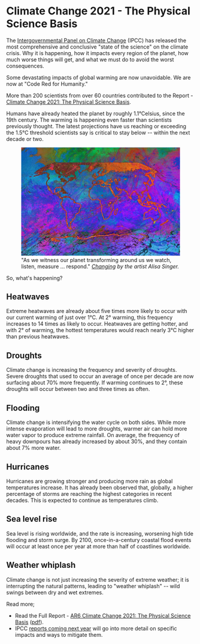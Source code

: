 # Climate Change 2021 - The Physical Science Basis

The [Intergovernmental Panel on Climate Change](https://www.ipcc.ch) (IPCC) has released the most comprehensive and conclusive "state of the science" on the climate crisis. Why it is happening, how it impacts every region of the planet, how much worse things will get, and what we must do to avoid the worst consequences.

Some devastating impacts of global warming are now unavoidable. We are now at "Code Red for Humanity."

More than 200 scientists from over 60 countries contributed to the Report - [Climate Change 2021: The Physical Science Basis](https://www.ipcc.ch/assessment-report/ar6/).

Humans have already heated the planet by roughly 1.1°Celsius, since the 19th century. The warming is happening even faster than scientists previously thought. The latest projections have us reaching or exceeding the 1.5°C threshold scientists say is critical to stay below -- within the next decade or two.

<figure class="feature">
  <img src="/static/2021/climate-change.jpg" alt="Climate Change" loading="lazy">
  <figcaption>
    "As we witness our planet transforming around us we watch, listen, measure … respond."
    <cite><a href="https://www.ipcc.ch/report/ar6/wg1/">Changing</a> by the artist Alisa Singer.</cite>
  </figcaption>
</figure>

So, what's happening?

## Heatwaves

Extreme heatwaves are already about five times more likely to occur with our current warming of just over 1°C. At 2° warming, this frequency increases to 14 times as likely to occur. Heatwaves are getting hotter, and with 2° of warming, the hottest temperatures would reach nearly 3°C higher than previous heatwaves.

## Droughts

Climate change is increasing the frequency and severity of droughts. Severe droughts that used to occur an average of once per decade are now surfacing about 70% more frequently. If warming continues to 2°, these droughts will occur between two and three times as often.

## Flooding

Climate change is intensifying the water cycle on both sides. While more intense evaporation will lead to more droughts, warmer air can hold more water vapor to produce extreme rainfall. On average, the frequency of heavy downpours has already increased by about 30%, and they contain about 7% more water.

## Hurricanes

Hurricanes are growing stronger and producing more rain as global temperatures increase. It has already been observed that, globally, a higher percentage of storms are reaching the highest categories in recent decades. This is expected to continue as temperatures climb.

## Sea level rise

Sea level is rising worldwide, and the rate is increasing, worsening high tide flooding and storm surge. By 2100, once-in-a-century coastal flood events will occur at least once per year at more than half of coastlines worldwide.

## Weather whiplash

Climate change is not just increasing the severity of extreme weather; it is interrupting the natural patterns, leading to "weather whiplash" -- wild swings between dry and wet extremes.

Read more;

- Read the Full Report - [AR6 Climate Change 2021: The Physical Science Basis](https://www.ipcc.ch/report/ar6/wg1/) ([pdf](https://www.ipcc.ch/report/ar6/wg1/downloads/report/IPCC_AR6_WGI_Full_Report.pdf)).
- IPCC [reports coming next year](https://www.ipcc.ch/report/sixth-assessment-report-working-group-3/) will go into more detail on specific impacts and ways to mitigate them.